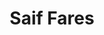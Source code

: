 ---
title: Saif Fares
name: Saif Fares
tags:
  - member
designation: Data Scientist
image: /assets/img/team-members/avatar-icon.png
linkedin: '#'
github: '#'
---
